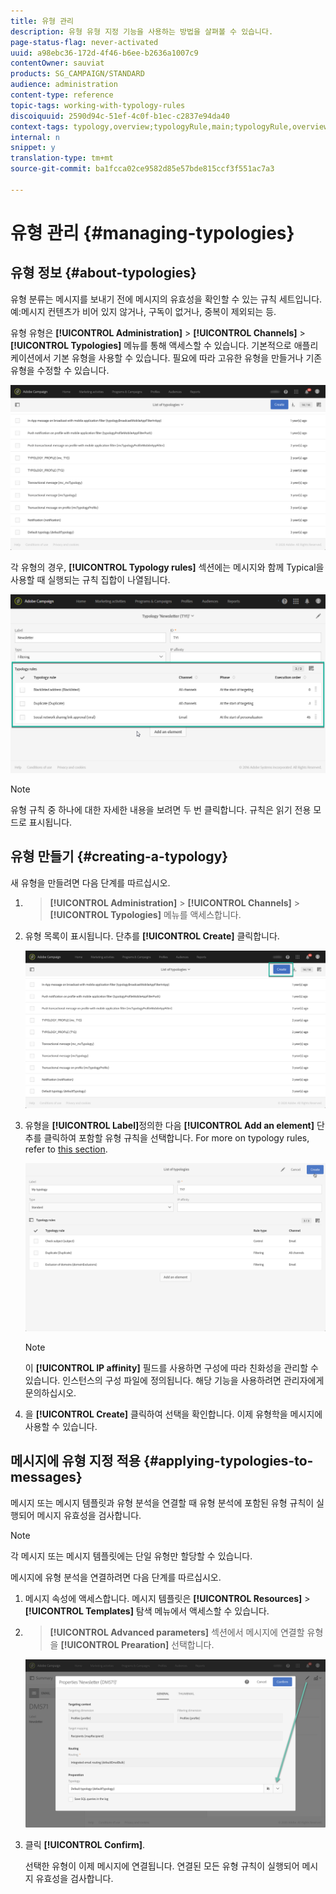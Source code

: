 ```yaml
---
title: 유형 관리
description: 유형 유형 지정 기능을 사용하는 방법을 살펴볼 수 있습니다.
page-status-flag: never-activated
uuid: a98ebc36-172d-4f46-b6ee-b2636a1007c9
contentOwner: sauviat
products: SG_CAMPAIGN/STANDARD
audience: administration
content-type: reference
topic-tags: working-with-typology-rules
discoiquuid: 2590d94c-51ef-4c0f-b1ec-c2837e94da40
context-tags: typology,overview;typologyRule,main;typologyRule,overview
internal: n
snippet: y
translation-type: tm+mt
source-git-commit: ba1fcca02ce9582d85e57bde815ccf3f551ac7a3

---
```



# 유형 관리 {#managing-typologies}

## 유형 정보 {#about-typologies}

유형 분류는 메시지를 보내기 전에 메시지의 유효성을 확인할 수 있는 규칙 세트입니다. 예:메시지 컨텐츠가 비어 있지 않거나, 구독이 없거나, 중복이 제외되는 등.

유형 유형은 **[!UICONTROL Administration]** > **[!UICONTROL Channels]** > **[!UICONTROL Typologies]** 메뉴를 통해 액세스할 수 있습니다. 기본적으로 애플리케이션에서 기본 유형을 사용할 수 있습니다. 필요에 따라 고유한 유형을 만들거나 기존 유형을 수정할 수 있습니다.

![](assets/typologies-list.png)

각 유형의 경우, **[!UICONTROL Typology rules]** 섹션에는 메시지와 함께 Typical을 사용할 때 실행되는 규칙 집합이 나열됩니다.

![](assets/typology_typo-rule-list.png)

>[!NOTE]
>
>유형 규칙 중 하나에 대한 자세한 내용을 보려면 두 번 클릭합니다. 규칙은 읽기 전용 모드로 표시됩니다.

## 유형 만들기 {#creating-a-typology}

새 유형을 만들려면 다음 단계를 따르십시오.

1. > **[!UICONTROL Administration]** > **[!UICONTROL Channels]** > **[!UICONTROL Typologies]** 메뉴를 액세스합니다.

1. 유형 목록이 표시됩니다. 단추를 **[!UICONTROL Create]** 클릭합니다.

   ![](assets/typologies-create.png)

1. 유형을 **[!UICONTROL Label]**&#x200B;정의한 다음 **[!UICONTROL Add an element]** 단추를 클릭하여 포함할 유형 규칙을 선택합니다. For more on typology rules, refer to [this section](../../sending/using/managing-typology-rules.md).

   ![](assets/typology_addrules.png)

   >[!NOTE]
   >
   >이 **[!UICONTROL IP affinity]** 필드를 사용하면 구성에 따라 친화성을 관리할 수 있습니다. 인스턴스의 구성 파일에 정의됩니다. 해당 기능을 사용하려면 관리자에게 문의하십시오.

1. 을 **[!UICONTROL Create]** 클릭하여 선택을 확인합니다. 이제 유형학을 메시지에 사용할 수 있습니다.

## 메시지에 유형 지정 적용 {#applying-typologies-to-messages}

메시지 또는 메시지 템플릿과 유형 분석을 연결할 때 유형 분석에 포함된 유형 규칙이 실행되어 메시지 유효성을 검사합니다.

>[!NOTE]
>
>각 메시지 또는 메시지 템플릿에는 단일 유형만 할당할 수 있습니다.

메시지에 유형 분석을 연결하려면 다음 단계를 따르십시오.

1. 메시지 속성에 액세스합니다. 메시지 템플릿은 **[!UICONTROL Resources]** > **[!UICONTROL Templates]** 탐색 메뉴에서 액세스할 수 있습니다.

1. > **[!UICONTROL Advanced parameters]** 섹션에서 메시지에 연결할 유형을 **[!UICONTROL Prearation]** 선택합니다.

   ![](assets/typology_message.png)

1. 클릭 **[!UICONTROL Confirm]**.

   선택한 유형이 이제 메시지에 연결됩니다. 연결된 모든 유형 규칙이 실행되어 메시지 유효성을 검사합니다.
